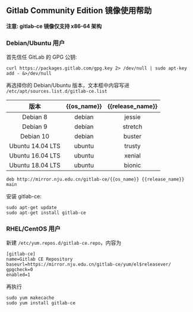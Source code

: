 ## Gitlab Community Edition 镜像使用帮助

**注意: gitlab-ce 镜像仅支持 x86-64 架构**

### Debian/Ubuntu 用户

首先信任 GitLab 的 GPG 公钥:

```
curl https://packages.gitlab.com/gpg.key 2> /dev/null | sudo apt-key add - &>/dev/null
```

再选择你的 Debian/Ubuntu 版本，文本框中内容写进 `/etc/apt/sources.list.d/gitlab-ce.list`

|  版本 | {{os_name}} | {{release_name}} | 
| :----: | :----: | :----: |
| Debian 8   | debian |  jessie         | 
| Debian 9   | debian |  stretch        | 
| Debian 10  | debian |  buster         | 
| Ubuntu 14.04 LTS | ubuntu | trusty |
| Ubuntu 16.04 LTS | ubuntu | xenial |
| Ubuntu 18.04 LTS | ubuntu | bionic |

```
deb http://mirror.nju.edu.cn/gitlab-ce/{{os_name}} {{release_name}} main
```

安装 gitlab-ce:

```
sudo apt-get update
sudo apt-get install gitlab-ce
```

### RHEL/CentOS 用户

新建 `/etc/yum.repos.d/gitlab-ce.repo`，内容为

```
[gitlab-ce]
name=Gitlab CE Repository
baseurl=https://mirror.nju.edu.cn/gitlab-ce/yum/el$releasever/
gpgcheck=0
enabled=1
```

再执行

```
sudo yum makecache
sudo yum install gitlab-ce
```
